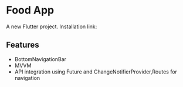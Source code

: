 # Food App

A new Flutter project.
Installation link:


## Features

- BottomNavigationBar
- MVVM
- API integration using Future and ChangeNotifierProvider,Routes for navigation

